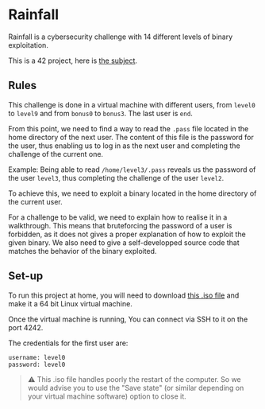 # Rainfall

Rainfall is a cybersecurity challenge with 14 different levels of binary exploitation.

This is a 42 project, here is [the subject](subject.pdf).

## Rules

This challenge is done in a virtual machine with different users, from `level0` to `level9` and from `bonus0` to `bonus3`. The last user is `end`.

From this point, we need to find a way to read the `.pass` file located in the home directory of the next user. The content of this file is the password for the user, thus enabling us to log in as the next user and completing the challenge of the current one.

Example: Being able to read `/home/level3/.pass` reveals us the password of the user `level3`, thus completing the challenge of the user `level2`.

To achieve this, we need to exploit a binary located in the home directory of the current user.

For a challenge to be valid, we need to explain how to realise it in a walkthrough. This means that bruteforcing the password of a user is forbidden, as it does not gives a proper explanation of how to exploit the given binary. We also need to give a self-developped source code that matches the behavior of the binary exploited.

## Set-up

To run this project at home, you will need to download [this .iso file](https://cdn.intra.42.fr/isos/RainFall.iso) and make it a 64 bit Linux virtual machine.

Once the virtual machine is running, You can connect via SSH to it on the port 4242.

The credentials for the first user are:
```
username: level0
password: level0
```

> ⚠️ This .iso file handles poorly the restart of the computer. So we would advise you to use the "Save state" (or similar depending on your virtual machine software) option to close it. 